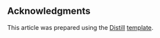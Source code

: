 ## Acknowledgments

This article was prepared using the [Distill](https://distill.pub) [template](https://github.com/distillpub/template).
